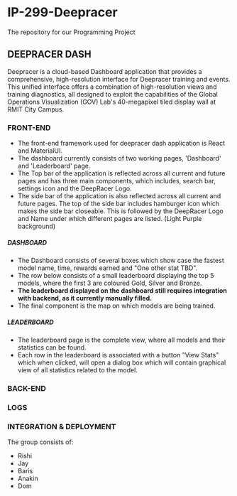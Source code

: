 # IP-299-Deepracer
The repository for our Programming Project 

## DEEPRACER DASH 
Deepracer is a cloud-based Dashboard application that provides a comprehensive, high-resolution interface for Deepracer training and events. This unified interface offers a combination of high-resolution views and training diagnostics, all designed to exploit the capabilities of the Global Operations Visualization (GOV) Lab's 40-megapixel tiled display wall at RMIT City Campus.

### FRONT-END
- The front-end framework used for deepracer dash application is React and MaterialUI.
- The dashboard currently consists of two working pages, 'Dashboard' and 'Leaderboard' page.
- The Top bar of the application is reflected across all current and future pages and has three main components, which includes, search bar, settings icon and the DeepRacer Logo.
- The side bar of the application is also reflected across all current and future pages. The top of the side bar includes hamburger icon which makes the side bar closeable. This is followed by the DeepRacer Logo and Name under which different pages are listed. (Light Purple background)
##### DASHBOARD
- The Dashboard consists of several boxes which show case the fastest model name, time, rewards earned and "One other stat TBD".
- The row below consists of a small leaderboard displaying the top 5 models, where the first 3 are coloured Gold, Silver and Bronze.
- <strong>The leaderboard displayed on the dashboard still requires integration with backend, as it currently manually filled.</strong>
- The final component is the map on which models are being trained.

##### LEADERBOARD
- The leaderboard page is the complete view, where all models and their statistics can be found.
- Each row in the leaderboard is associated with a button "View Stats" which when clicked, will open a dialog box which will contain graphical view of all statistics related to the model.

### BACK-END

### LOGS


### INTEGRATION & DEPLOYMENT
The group consists of:
- Rishi
- Jay
- Baris
- Anakin
- Dom
